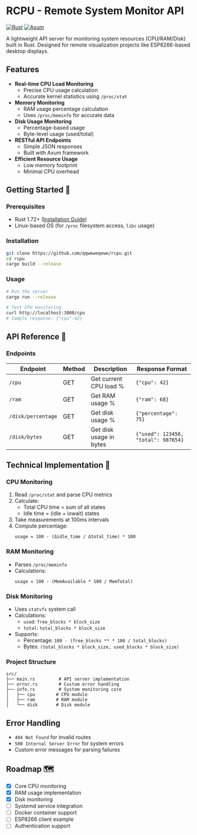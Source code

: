 
# RCPU - Remote System Monitor API

[![Rust](https://img.shields.io/badge/Rust-1.72%2B-orange?logo=rust)](https://www.rust-lang.org/)
[![Axum](https://img.shields.io/badge/Web%20Framework-Axum-blue)](https://github.com/tokio-rs/axum)

A lightweight API server for monitoring system resources (CPU/RAM/Disk) built in Rust. Designed for remote visualization projects like ESP8266-based desktop displays.

## Features

- **Real-time CPU Load Monitoring**
  - Precise CPU usage calculation
  - Accurate kernel statistics using `/proc/stat`
- **Memory Monitoring**
  - RAM usage percentage calculation
  - Uses `/proc/meminfo` for accurate data
- **Disk Usage Monitoring**
  - Percentage-based usage
  - Byte-level usage (used/total)
- **RESTful API Endpoints**
  - Simple JSON responses
  - Built with Axum framework
- **Efficient Resource Usage**
  - Low memory footprint
  - Minimal CPU overhead

## Getting Started 🚀

### Prerequisites

- Rust 1.72+ ([Installation Guide](https://www.rust-lang.org/tools/install))
- Linux-based OS (for `/proc` filesystem access, `libc` usage)

### Installation

```bash
git clone https://github.com/qqweweqewe/rcpu.git
cd rcpu
cargo build --release
```

### Usage

```bash
# Run the server
cargo run --release

# Test CPU monitoring
curl http://localhost:3000/cpu
# Sample response: {"cpu":42}
```

## API Reference 📖

### Endpoints

| Endpoint              | Method | Description                     | Response Format                     |
|-----------------------|--------|---------------------------------|-------------------------------------|
| `/cpu`                | GET    | Get current CPU load %          | `{"cpu": 42}`                       |
| `/ram`                | GET    | Get RAM usage %                 | `{"ram": 68}`                       |
| `/disk/percentage`    | GET    | Get disk usage %                | `{"percentage": 75}`                |
| `/disk/bytes`         | GET    | Get disk usage in bytes         | `{"used": 123456, "total": 987654}` |

## Technical Implementation 🔧

### CPU Monitoring
1. Read `/proc/stat` and parse CPU metrics
2. Calculate:
   - Total CPU time = sum of all states
   - Idle time = (idle + iowait) states
3. Take measurements at 100ms intervals
4. Compute percentage:
   ```
   usage = 100 - (Δidle_time / Δtotal_time) * 100
   ```

### RAM Monitoring
- Parses `/proc/meminfo`
- Calculations:
  ```
  usage = 100 - (MemAvailable * 100 / MemTotal)
  ```

### Disk Monitoring
- Uses `statvfs` system call
- Calculations:
  - `used`: `free_blocks * block_size`
  - `total`: `total_blocks * block_size`
- Supports:
  - Percentage: `100 - (free_blocks ** * 100 / total_blocks)`
  - Bytes: `(total_blocks * block_size, used_blocks * block_size)`

### Project Structure
```
src/
├── main.rs         # API server implementation
├── error.rs        # Custom error handling
├── info.rs         # System monitoring core
│   ├── cpu        # CPU module
│   ├── ram        # RAM module
│   └── disk       # Disk module
```

## Error Handling
- `404 Not Found` for invalid routes
- `500 Internal Server Error` for system errors
- Custom error messages for parsing failures

## Roadmap 🗺️

- [x] Core CPU monitoring
- [x] RAM usage implementation
- [x] Disk monitoring
- [ ] Systemd service integration
- [ ] Docker container support
- [ ] ESP8266 client example
- [ ] Authentication support
